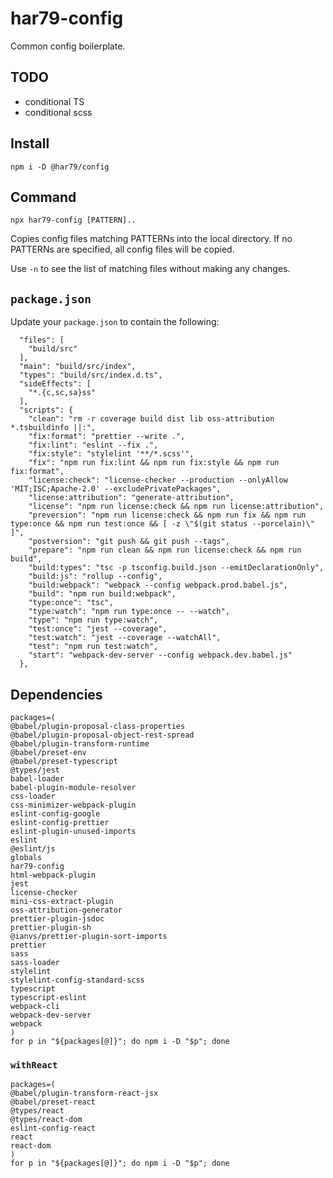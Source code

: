 # har79-config

Common config boilerplate.

## TODO

- conditional TS
- conditional scss

## Install

`npm i -D @har79/config`

## Command

`npx har79-config [PATTERN]..`

Copies config files matching PATTERNs into the local directory. If no PATTERNs are specified, all
config files will be copied.

Use `-n` to see the list of matching files without making any changes.

## `package.json`

Update your `package.json` to contain the following:

```
  "files": [
    "build/src"
  ],
  "main": "build/src/index",
  "types": "build/src/index.d.ts",
  "sideEffects": [
    "*.{c,sc,sa}ss"
  ],
  "scripts": {
    "clean": "rm -r coverage build dist lib oss-attribution *.tsbuildinfo ||:",
    "fix:format": "prettier --write .",
    "fix:lint": "eslint --fix .",
    "fix:style": "stylelint '**/*.scss'",
    "fix": "npm run fix:lint && npm run fix:style && npm run fix:format",
    "license:check": "license-checker --production --onlyAllow 'MIT;ISC;Apache-2.0' --excludePrivatePackages",
    "license:attribution": "generate-attribution",
    "license": "npm run license:check && npm run license:attribution",
    "preversion": "npm run license:check && npm run fix && npm run type:once && npm run test:once && [ -z \"$(git status --porcelain)\" ]",
    "postversion": "git push && git push --tags",
    "prepare": "npm run clean && npm run license:check && npm run build",
    "build:types": "tsc -p tsconfig.build.json --emitDeclarationOnly",
    "build:js": "rollup --config",
    "build:webpack": "webpack --config webpack.prod.babel.js",
    "build": "npm run build:webpack",
    "type:once": "tsc",
    "type:watch": "npm run type:once -- --watch",
    "type": "npm run type:watch",
    "test:once": "jest --coverage",
    "test:watch": "jest --coverage --watchAll",
    "test": "npm run test:watch",
    "start": "webpack-dev-server --config webpack.dev.babel.js"
  },
```

## Dependencies

```
packages=(
@babel/plugin-proposal-class-properties
@babel/plugin-proposal-object-rest-spread
@babel/plugin-transform-runtime
@babel/preset-env
@babel/preset-typescript
@types/jest
babel-loader
babel-plugin-module-resolver
css-loader
css-minimizer-webpack-plugin
eslint-config-google
eslint-config-prettier
eslint-plugin-unused-imports
eslint
@eslint/js
globals
har79-config
html-webpack-plugin
jest
license-checker
mini-css-extract-plugin
oss-attribution-generator
prettier-plugin-jsdoc
prettier-plugin-sh
@ianvs/prettier-plugin-sort-imports
prettier
sass
sass-loader
stylelint
stylelint-config-standard-scss
typescript
typescript-eslint
webpack-cli
webpack-dev-server
webpack
)
for p in "${packages[@]}"; do npm i -D "$p"; done
```

### `withReact`

```
packages=(
@babel/plugin-transform-react-jsx
@babel/preset-react
@types/react
@types/react-dom
eslint-config-react
react
react-dom
)
for p in "${packages[@]}"; do npm i -D "$p"; done
```
